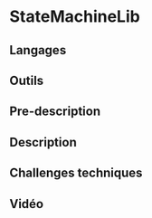 
# StateMachineLib

## Langages

## Outils

## Pre-description

## Description

## Challenges techniques

## Vidéo

